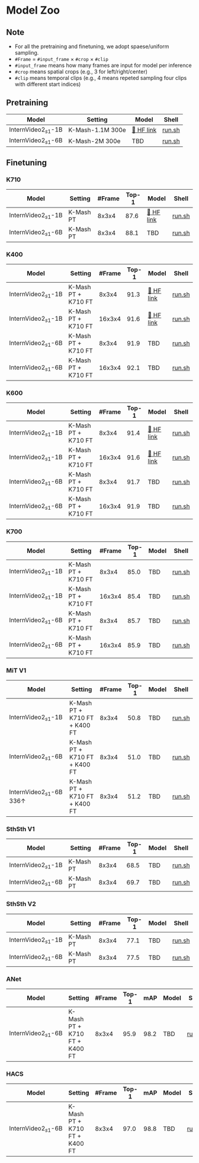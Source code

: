 # Model Zoo

## Note

- For all the pretraining and finetuning, we adopt spaese/uniform sampling.
- `#Frame` $=$ `#input_frame` $\times$ `#crop` $\times$ `#clip`
- `#input_frame` means how many frames are input for model per inference
- `#crop` means spatial crops (e.g., 3 for left/right/center)
- `#clip` means temporal clips (e.g., 4 means repeted sampling four clips with different start indices)

## Pretraining

| Model    | Setting     | Model  | Shell  |
| -------- | ----------- | ------ | ------ |
| $\text{InternVideo2}_{s1}$-1B | K-Mash-1.1M 300e   |  [:hugs: HF link](https://huggingface.co/OpenGVLab/InternVideo2-Stage1-1B-224p-f8/blob/main/pretrain.pth) | [run.sh](./scripts/pretraining/1B_pt.sh) |
| $\text{InternVideo2}_{s1}$-6B | K-Mash-2M 300e   |  TBD | [run.sh](./scripts/pretraining/6B_pt.sh) |


## Finetuning

### K710

| Model    | Setting  | #Frame   | Top-1  | Model  | Shell  |
| -------- | -------  | -------- | ------ | ------ | ------ |
| $\text{InternVideo2}_{s1}$-1B | K-Mash PT  | 8x3x4    | 87.6 | [:hugs: HF link](https://huggingface.co/OpenGVLab/InternVideo2-Stage1-1B-224p-f8-k710/blob/main/1B_ft_k710_f8.pth) | [run.sh](./scripts/pretraining/1B_pt.sh) | [run.sh](./scripts/finetuning/full_tuning/k710/1B_ft_k710_f8.sh) |
| $\text{InternVideo2}_{s1}$-6B | K-Mash PT  | 8x3x4    | 88.1 | TBD | [run.sh](./scripts/finetuning/full_tuning/k710/6B_ft_k710_f8.sh) |


### K400

| Model    | Setting       | #Frame   | Top-1  | Model  | Shell  |
| -------- | ------------- | -------- | ------ | ------ | ------ |
| $\text{InternVideo2}_{s1}$-1B | K-Mash PT + K710 FT  | 8x3x4    | 91.3 | [:hugs: HF link](https://huggingface.co/OpenGVLab/InternVideo2-Stage1-1B-224p-f8-K400/blob/main/1B_ft_k710_ft_k400_f8.pth) | [run.sh](./scripts/finetuning/full_tuning/k400/1B_ft_k710_ft_k400_f8.sh) |
| $\text{InternVideo2}_{s1}$-1B | K-Mash PT + K710 FT  | 16x3x4    | 91.6 | [:hugs: HF link](https://huggingface.co/OpenGVLab/InternVideo2-Stage1-1B-224p-f8-K400/blob/main/1B_ft_k710_ft_k400_f16.pth) | [run.sh](./scripts/finetuning/full_tuning/k400/1B_ft_k710_ft_k400_f16.sh) |
| $\text{InternVideo2}_{s1}$-6B | K-Mash PT + K710 FT  | 8x3x4    | 91.9 | TBD | [run.sh](./scripts/finetuning/full_tuning/k400/6B_ft_k710_ft_k400_f8.sh) |
| $\text{InternVideo2}_{s1}$-6B | K-Mash PT + K710 FT  | 16x3x4    | 92.1 | TBD | [run.sh](./scripts/finetuning/full_tuning/k400/6B_ft_k710_ft_k400_f16.sh) |


### K600

| Model    | Setting       | #Frame   | Top-1  | Model  | Shell  |
| -------- | ------------- | -------- | ------ | ------ | ------ |
| $\text{InternVideo2}_{s1}$-1B | K-Mash PT + K710 FT  | 8x3x4    | 91.4 | [:hugs: HF link](https://huggingface.co/OpenGVLab/InternVideo2-Stage1-1B-224p-f8-K400/blob/main/1B_ft_k710_ft_k400_f8.pth) | [run.sh](./scripts/finetuning/full_tuning/k600/1B_ft_k710_ft_k600_f8.sh) |
| $\text{InternVideo2}_{s1}$-1B | K-Mash PT + K710 FT  | 16x3x4    | 91.6 | [:hugs: HF link](https://huggingface.co/OpenGVLab/InternVideo2-Stage1-1B-224p-f8-K600/blob/main/1B_ft_k710_ft_k600_f16.pth) | [run.sh](./scripts/finetuning/full_tuning/k600/1B_ft_k710_ft_k600_f16.sh) |
| $\text{InternVideo2}_{s1}$-6B | K-Mash PT + K710 FT  | 8x3x4    | 91.7 | TBD | [run.sh](./scripts/finetuning/full_tuning/k600/6B_ft_k710_ft_k600_f8.sh) |
| $\text{InternVideo2}_{s1}$-6B | K-Mash PT + K710 FT  | 16x3x4    | 91.9 | TBD | [run.sh](./scripts/finetuning/full_tuning/k600/6B_ft_k710_ft_k600_f16.sh) |



### K700

| Model    | Setting       | #Frame   | Top-1  | Model  | Shell  |
| -------- | ------------- | -------- | ------ | ------ | ------ |
| $\text{InternVideo2}_{s1}$-1B | K-Mash PT + K710 FT  | 8x3x4    | 85.0 | TBD | [run.sh](./scripts/finetuning/full_tuning/k700/1B_ft_k710_ft_k700_f8.sh) |
| $\text{InternVideo2}_{s1}$-1B | K-Mash PT + K710 FT  | 16x3x4    | 85.4 | TBD | [run.sh](./scripts/finetuning/full_tuning/k700/1B_ft_k710_ft_k700_f16.sh) |
| $\text{InternVideo2}_{s1}$-6B | K-Mash PT + K710 FT  | 8x3x4    | 85.7 | TBD | [run.sh](./scripts/finetuning/full_tuning/k700/6B_ft_k710_ft_k700_f8.sh) |
| $\text{InternVideo2}_{s1}$-6B | K-Mash PT + K710 FT  | 16x3x4    | 85.9 | TBD | [run.sh](./scripts/finetuning/full_tuning/k700/6B_ft_k710_ft_k700_f16.sh) |


### MiT V1

| Model         | Setting              | #Frame   | Top-1  | Model  | Shell  |
| ------------- | -------------------- | -------- | ------ | ------ | ------ |
| $\text{InternVideo2}_{s1}$-1B | K-Mash PT + K710 FT + K400 FT  | 8x3x4    | 50.8 | TBD | [run.sh](./scripts/finetuning/full_tuning/mit/1B_ft_k710_ft_k400_ft_mit_f8.sh) |
| $\text{InternVideo2}_{s1}$-6B | K-Mash PT + K710 FT + K400 FT  | 8x3x4    | 51.0 | TBD | [run.sh](./scripts/finetuning/full_tuning/mit/6B_ft_k710_ft_k400_ft_mit_f8.sh) |
| $\text{InternVideo2}_{s1}$-6B 336↑ | K-Mash PT + K710 FT + K400 FT  | 8x3x4    | 51.2 | TBD | [run.sh](./scripts/finetuning/full_tuning/mit/6B_ft_k710_ft_k400_ft_mit_f8_res224to336.sh) |


### SthSth V1

| Model    | Setting     | #Frame   | Top-1  | Model  | Shell  |
| -------- | ----------- | -------- | ------ | ------ | ------ |
| $\text{InternVideo2}_{s1}$-1B | K-Mash PT  | 8x3x4    | 68.5 | TBD | [run.sh](./scripts/finetuning/full_tuning/ssv1/1B_ft_ssv1_f8.sh) |
| $\text{InternVideo2}_{s1}$-6B | K-Mash PT  | 8x3x4    | 69.7 | TBD | [run.sh](./scripts/finetuning/full_tuning/ssv1/6B_ft_ssv1_f8.sh) |


### SthSth V2

| Model    | Setting     | #Frame   | Top-1  | Model  | Shell  |
| -------- | ----------- | -------- | ------ | ------ | ------ |
| $\text{InternVideo2}_{s1}$-1B | K-Mash PT  | 8x3x4    | 77.1 | TBD | [run.sh](./scripts/finetuning/full_tuning/ssv1/1B_ft_ssv1_f8.sh) |
| $\text{InternVideo2}_{s1}$-6B | K-Mash PT  | 8x3x4    | 77.5 | TBD | [run.sh](./scripts/finetuning/full_tuning/ssv1/6B_ft_ssv1_f8.sh) |



### ANet

| Model         | Setting              | #Frame   | Top-1  | mAP  | Model  | Shell  |
| ------------- | -------------------- | -------- | ------ |  ------ | ------ | ------ |
| $\text{InternVideo2}_{s1}$-6B | K-Mash PT + K710 FT + K400 FT  | 8x3x4    | 95.9 | 98.2 | TBD | [run.sh](./scripts/finetuning/full_tuning/anet/6B_ft_k710_ft_k400_ap_anet_f8.sh) |


### HACS

| Model         | Setting              | #Frame   | Top-1  |  mAP  | Model  | Shell  |
| ------------- | -------------------- | -------- | ------ | ------ | ------ | ------ |
| $\text{InternVideo2}_{s1}$-6B | K-Mash PT + K710 FT + K400 FT  | 8x3x4    | 97.0 | 98.8 | TBD | [run.sh](./scripts/finetuning/full_tuning/hacs/6B_ft_k710_ft_k400_ap_hacs_f8.sh) |